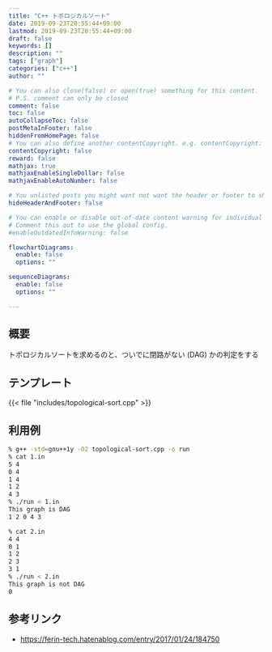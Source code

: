 ```yaml
---
title: "C++ トポロジカルソート"
date: 2019-09-23T20:55:44+09:00
lastmod: 2019-09-23T20:55:44+09:00
draft: false
keywords: []
description: ""
tags: ["graph"]
categories: ["c++"]
author: ""

# You can also close(false) or open(true) something for this content.
# P.S. comment can only be closed
comment: false
toc: false
autoCollapseToc: false
postMetaInFooter: false
hiddenFromHomePage: false
# You can also define another contentCopyright. e.g. contentCopyright: "This is another copyright."
contentCopyright: false
reward: false
mathjax: true
mathjaxEnableSingleDollar: false
mathjaxEnableAutoNumber: false

# You unlisted posts you might want not want the header or footer to show
hideHeaderAndFooter: false

# You can enable or disable out-of-date content warning for individual post.
# Comment this out to use the global config.
#enableOutdatedInfoWarning: false

flowchartDiagrams:
  enable: false
  options: ""

sequenceDiagrams: 
  enable: false
  options: ""

---
```


## 概要
トポロジカルソートを求めるのと、ついでに閉路がない (DAG) かの判定をする
<!--more-->

## テンプレート
{{< file "includes/topological-sort.cpp" >}}

## 利用例
```sh
% g++ -std=gnu++1y -O2 topological-sort.cpp -o run
% cat 1.in
5 4
0 4
1 4
1 2
4 3
% ./run < 1.in
This graph is DAG
1 2 0 4 3

% cat 2.in
4 4
0 1
1 2
2 3
3 1
% ./run < 2.in
This graph is not DAG
0
```

## 参考リンク
- https://ferin-tech.hatenablog.com/entry/2017/01/24/184750
